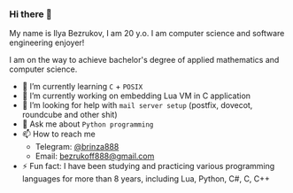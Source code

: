### Hi there 👋

My name is Ilya Bezrukov, I am 20 y.o. I am computer science and software engineering enjoyer!

I am on the way to achieve bachelor's degree of applied mathematics and computer science.

- 🌱 I’m currently learning `C` + `POSIX`
- 🔭 I’m currently working on embedding Lua VM in C application
- 🤔 I’m looking for help with `mail server setup` (postfix, dovecot, roundcube and other shit)
- 💬 Ask me about `Python programming`
- 📫 How to reach me
  - Telegram: [@brinza888](https://t.me/brinza888)
  - Email: [bezrukoff888@gmail.com](mailto:bezrukoff888@gmail.com) 
- ⚡ Fun fact: I have been studying and practicing various programming languages for more than 8 years,
  including Lua, Python, C#, C, C++
